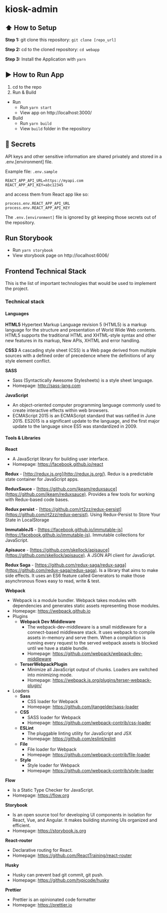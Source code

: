 #  kiosk-admin

## :arrow_up: How to Setup

**Step 1:** git clone this repository: `git clone [repo_url]`

**Step 2:** cd to the cloned repository: `cd webapp`

**Step 3:** Install the Application with `yarn`


## :arrow_forward: How to Run App

1. cd to the repo
2. Run & Build
  * Run
    * Run `yarn start`
    * View app on http://localhost:3000/
  * Build
    * Run `yarn build`
    * View `build` folder in the repository

## :closed_lock_with_key: Secrets

API keys and other sensitive information are shared privately and stored in a .env.[environment] file.

Example file: `.env.sample`
```
REACT_APP_API_URL=https://myapi.com
REACT_APP_API_KEY=abc12345
```

and access them from React app like so:

```
process.env.REACT_APP_API_URL
process.env.REACT_APP_API_KEY
```

The `.env.[environment]` file is ignored by git keeping those secrets out of the repository.

## Run Storybook

* Run `yarn storybook`
* View storybook page on http://localhost:6006/

## Frontend Technical Stack
This is the list of important technologies that would be used to implement the project.

### Technical stack

#### Languages

**HTML5**
Hypertext Markup Language revision 5 (HTML5) is a markup language for the structure and presentation of World Wide Web contents. HTML5 supports the traditional HTML and XHTML-style syntax and other new features in its markup, New APIs, XHTML and error handling.

**CSS3**
A cascading style sheet (CSS) is a Web page derived from multiple sources with a defined order of precedence where the definitions of any style element conflict.

**SASS**
- Sass (Syntactically Awesome Stylesheets) is a style sheet language.
- Homepage: http://sass-lang.com

**JavaScript**
- An object-oriented computer programming language commonly used to create interactive effects within web browsers.
- ECMAScript 2015 is an ECMAScript standard that was ratified in June 2015. ES2015 is a significant update to the language, and the first major update to the language since ES5 was standardized in 2009.

#### Tools & Libraries

**React**
- A JavaScript library for building user interface.
- Homepage: https://facebook.github.io/react

**Redux** - [http://redux.js.org](http://redux.js.org/). Redux is a predictable state container for JavaScript apps.

**ReduxSauce** - [https://github.com/jkeam/reduxsauce](https://github.com/jkeam/reduxsauce). Provides a few tools for working with Redux-based code bases.

**Redux persist** - [https://github.com/rt2zz/redux-persist](https://github.com/rt2zz/redux-persist). Using Redux-Persist to Store Your State in LocalStorage

**ImmutableJS** - [https://facebook.github.io/immutable-js](https://facebook.github.io/immutable-js). Immutable collections for JavaScript.

**Apisauce** - [https://github.com/skellock/apisauce](https://github.com/skellock/apisauce). A JSON API client for JavaScript.

**Redux Saga** - [https://github.com/redux-saga/redux-saga](https://github.com/redux-saga/redux-saga). Is a library that aims to make side effects. It uses an ES6 feature called Generators to make those asynchronous flows easy to read, write & test.


**Webpack**
- Webpack is a module bundler. Webpack takes modules with dependencies and generates static assets representing those modules.
- Homepage: https://webpack.github.io
- Plugins
  - **Webpack Dev Middleware**
    - The webpack-dev-middleware is a small middleware for a connect-based middleware stack. It uses webpack to compile assets in-memory and serve them. When a compilation is running every request to the served webpack assets is blocked until we have a stable bundle.
    - Homepage: https://github.com/webpack/webpack-dev-middleware
  - **TerserWebpackPlugin**
    - Minimize all JavaScript output of chunks. Loaders are switched into minimizing mode.
    - Homepage: https://webpack.js.org/plugins/terser-webpack-plugin/
- Loaders
  - **Sass**
    - CSS loader for Webpack
    - Homepage: https://github.com/jtangelder/sass-loader
  - **CSS**
    - SASS loader for Webpack
    - Homepage: https://github.com/webpack-contrib/css-loader
  - **ESLint**
    - The pluggable linting utility for JavaScript and JSX
    - Homepage: https://github.com/eslint/eslint
  - **File**
    - File loader for Webpack
    - Homepage: https://github.com/webpack-contrib/file-loader
  - **Style**
    - Style loader for Webpack
    - Homepage: https://github.com/webpack-contrib/style-loader

**Flow**
- Is a Static Type Checker for JavaScript.
- Homepage: https://flow.org

**Storybook**
- Is an open source tool for developing UI components in isolation for React, Vue, and Angular. It makes building stunning UIs organized and efficient.
- Homepage: https://storybook.js.org

**React-router**
- Declarative routing for React.
- Homepage: https://github.com/ReactTraining/react-router

**Husky**
- Husky can prevent bad git commit, git push.
- Homepage: https://github.com/typicode/husky

**Prettier**
- Prettier is an opinionated code formatter
- Homepage: https://prettier.io
